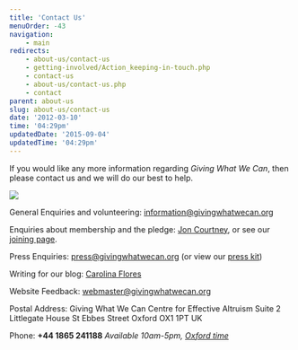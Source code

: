 ```yaml
---
title: 'Contact Us'
menuOrder: -43
navigation:
    - main
redirects:
    - about-us/contact-us
    - getting-involved/Action_keeping-in-touch.php
    - contact-us
    - about-us/contact-us.php
    - contact
parent: about-us
slug: about-us/contact-us
date: '2012-03-10'
time: '04:29pm'
updatedDate: '2015-09-04'
updatedTime: '04:29pm'
---
```

If you would like any more information regarding _Giving What We Can_, then please contact us and we will do our best to help.

![](/images/uploads/haydnniel.jpg)

General Enquiries and volunteering: [information@givingwhatwecan.org](mailto:information@givingwhatwecan.org)

Enquiries about membership and the pledge: [Jon Courtney](mailto:jonathan.courtney@givingwhatwecan.org), or see our [joining page](/get-involved/join-us).

Press Enquiries: [press@givingwhatwecan.org](mailto:press@givingwhatwecan.org)
(or view our [press kit](/about-us/press-kit.php))

Writing for our blog: [Carolina Flores](mailto:carolina.flores@givingwhatwecan.org)

Website Feedback: [webmaster@givingwhatwecan.org](mailto:webmaster@givingwhatwecan.org)

Postal Address:
Giving What We Can
Centre for Effective Altruism
Suite 2
Littlegate House
St Ebbes Street
Oxford OX1 1PT
UK

Phone:
 **+44 1865 241188**
 _Available 10am-5pm, [Oxford time](http://www.timeanddate.com/worldclock/uk/oxford)_